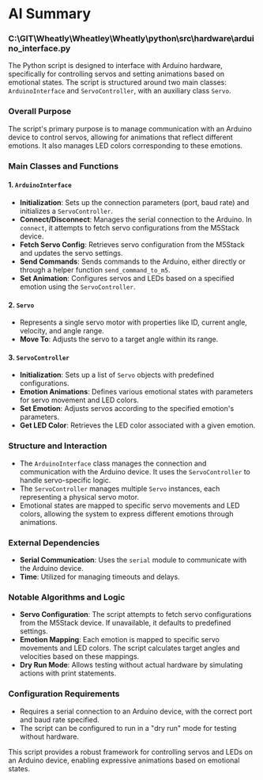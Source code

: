 # AI Summary

### C:\GIT\Wheatly\Wheatley\Wheatly\python\src\hardware\arduino_interface.py
The Python script is designed to interface with Arduino hardware, specifically for controlling servos and setting animations based on emotional states. The script is structured around two main classes: `ArduinoInterface` and `ServoController`, with an auxiliary class `Servo`.

### Overall Purpose
The script's primary purpose is to manage communication with an Arduino device to control servos, allowing for animations that reflect different emotions. It also manages LED colors corresponding to these emotions.

### Main Classes and Functions

#### 1. `ArduinoInterface`
- **Initialization**: Sets up the connection parameters (port, baud rate) and initializes a `ServoController`.
- **Connect/Disconnect**: Manages the serial connection to the Arduino. In `connect`, it attempts to fetch servo configurations from the M5Stack device.
- **Fetch Servo Config**: Retrieves servo configuration from the M5Stack and updates the servo settings.
- **Send Commands**: Sends commands to the Arduino, either directly or through a helper function `send_command_to_m5`.
- **Set Animation**: Configures servos and LEDs based on a specified emotion using the `ServoController`.

#### 2. `Servo`
- Represents a single servo motor with properties like ID, current angle, velocity, and angle range.
- **Move To**: Adjusts the servo to a target angle within its range.

#### 3. `ServoController`
- **Initialization**: Sets up a list of `Servo` objects with predefined configurations.
- **Emotion Animations**: Defines various emotional states with parameters for servo movement and LED colors.
- **Set Emotion**: Adjusts servos according to the specified emotion's parameters.
- **Get LED Color**: Retrieves the LED color associated with a given emotion.

### Structure and Interaction
- The `ArduinoInterface` class manages the connection and communication with the Arduino device. It uses the `ServoController` to handle servo-specific logic.
- The `ServoController` manages multiple `Servo` instances, each representing a physical servo motor.
- Emotional states are mapped to specific servo movements and LED colors, allowing the system to express different emotions through animations.

### External Dependencies
- **Serial Communication**: Uses the `serial` module to communicate with the Arduino device.
- **Time**: Utilized for managing timeouts and delays.

### Notable Algorithms and Logic
- **Servo Configuration**: The script attempts to fetch servo configurations from the M5Stack device. If unavailable, it defaults to predefined settings.
- **Emotion Mapping**: Each emotion is mapped to specific servo movements and LED colors. The script calculates target angles and velocities based on these mappings.
- **Dry Run Mode**: Allows testing without actual hardware by simulating actions with print statements.

### Configuration Requirements
- Requires a serial connection to an Arduino device, with the correct port and baud rate specified.
- The script can be configured to run in a "dry run" mode for testing without hardware.

This script provides a robust framework for controlling servos and LEDs on an Arduino device, enabling expressive animations based on emotional states.

